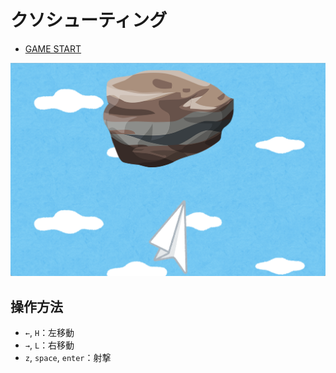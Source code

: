 # クソシューティング
- [GAME START](https://kusodevbattle.github.io/damn/shooting/)

![SS](../img/ss.png)

## 操作方法
- `←`, `H`：左移動
- `→`, `L`：右移動
- `z`, `space`, `enter`：射撃
